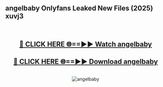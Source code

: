 <h2>angelbaby Onlyfans Leaked New Files (2025) xuvj3</h2>
<br>
<div align="center">
<h2><a href="https://mediafiles.top/angelbaby&ref=git" rel="nofollow">🔴 CLICK HERE 🌐==►► Watch angelbaby</a></h2>
<h2><a href="https://mediafiles.top/angelbaby&ref=git" rel="nofollow">🔴 CLICK HERE 🌐==►► Download angelbaby</a></h2>
<br>
<a href="https://mediafiles.top/angelbaby&ref=git" rel="nofollow" data-target="animated-image.originalLink"><img src="https://i.ibb.co.com/xMMVF88/686577567.gif" alt="angelbaby" style="max-width: 100%; display: inline-block;" data-target="animated-image.originalImage"></a>
</div>
<br>
<br>